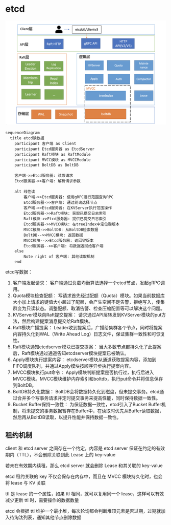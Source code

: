 # etcd

![基础架构](/assets/202312414740.webp)

```mermaid
sequenceDiagram
  title etcd读数据
    participant 客户端 as Client
    participant Etcd服务器 as EtcdServer
    participant Raft模块 as RaftModule
    participant MVCC模块 as MVCCModule
    participant BoltDB as BoltDB

    客户端->>Etcd服务器: 读取请求
    Etcd服务器->>客户端: 解析请求参数

    alt 线性读
        客户端->>Etcd服务器: 使用gRPC进行范围查询RPC
        Etcd服务器->>客户端: 通过轮询选择节点
        客户端->>Etcd服务器: 在KVServer执行范围操作
        Etcd服务器->>Raft模块: 获取已提交日志索引
        Raft模块->>Etcd服务器: 提供已提交日志索引
        Etcd服务器->>MVCC模块: 在treeIndex中定位键版本
        MVCC模块->>BoltDB: 从BoltDB检索数据
        BoltDB-->>MVCC模块: 返回数据
        MVCC模块-->>Etcd服务器: 返回键版本
        Etcd服务器-->>客户端: 将数据返回给客户端
    else
        Note right of 客户端: 其他读取机制
    end

```

etcd写数据：

1. 客户端发起请求： 客户端通过负载均衡算法选择一个etcd节点，发起gRPC调用。
2. Quota模块检查配额： 写请求首先经过配额（Quota）模块。如果当前数据库大小加上请求的键值大小超过了配额，会产生空间不足告警，拒绝写入，使集群变为只读状态。调整配额、取消告警、检查压缩配置等可以解决这个问题。
3. KVServer模块向Raft提交提案： 请求通过API层转发到KVServer模块的put方法，然后构建提案消息提交给Raft模块。
4. Raft模块广播提案： Leader收到提案后，广播给集群各个节点，同时将提案内容持久化到WAL（Write Ahead Log）日志文件，保证集群一致性和可恢复性。
5. Raft模块通知etcdserver模块已提交提案： 当大多数节点都持久化了此提案后，Raft模块通过通道告知etcdserver模块提案已被确认。
6. Apply模块执行提案内容： etcdserver模块从通道获取提案内容，添加到FIFO调度队列，并通过Apply模块按顺序异步执行提案内容。
7. MVCC模块执行put命令： Apply模块判断提案是否执行过，执行后进入MVCC模块。MVCC模块维护内存索引和boltdb，执行put命令并将信息保存到BoltDB。
8. BoltDB持久化数据： BoltDB会将数据持久化到磁盘，但未提交事务。etcd通过合并多个写事务请求并定时提交事务来提高性能，同时保持数据一致性。
9. Bucket Buffer保持一致性： 为保证数据一致性，etcd引入了Bucket Buffer机制，将未提交的事务数据暂存在Buffer中，在读取时优先从Buffer读取数据，然后再从BoltDB读取，以提升性能并保持数据一致性。

## 租约机制

client 和 etcd server 之间存在一个约定，内容是 etcd server 保证在约定的有效期内（TTL），不会删除关联到此 Lease 上的 key-value

若未在有效期内续租，那么 etcd server 就会删除 Lease 和其关联的 key-value

etcd 租约关联的 key 不仅会保存在内存中，而且在 MVCC 模块持久化时，也会将 lease 与 KV 关联

ttl 是 lease 的一个属性，如果 ttl 相同，就可以复用同一个 lease，这样可以有效减少更新 ttl 时，需要操作的数据数量

etcd 会根据 ttl 维护一个最小堆，每次轮询都会判断堆顶元素是否过期，过期就加入待淘汰列表，通知其他节点删除数据
